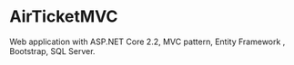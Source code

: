 # AirTicketMVC
Web application with ASP.NET Core 2.2, MVC pattern, Entity Framework , Bootstrap, SQL Server.

